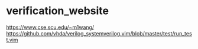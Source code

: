 # verification_website
https://www.cse.scu.edu/~m1wang/
https://github.com/vhda/verilog_systemverilog.vim/blob/master/test/run_test.vim
